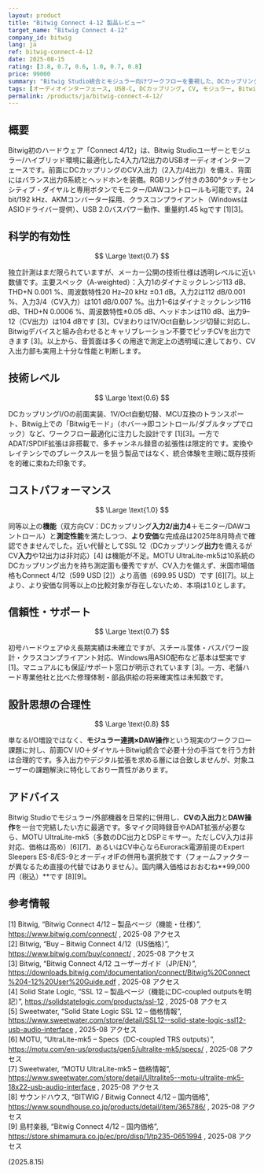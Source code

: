 ```yaml
---
layout: product
title: "Bitwig Connect 4-12 製品レビュー"
target_name: "Bitwig Connect 4-12"
company_id: bitwig
lang: ja
ref: bitwig-connect-4-12
date: 2025-08-15
rating: [3.8, 0.7, 0.6, 1.0, 0.7, 0.8]
price: 99000
summary: "Bitwig Studio統合とモジュラー向けワークフローを重視した、DCカップリング対応4入力/12出力USBオーディオインターフェース"
tags: [オーディオインターフェース, USB-C, DCカップリング, CV, モジュラー, Bitwig Studio]
permalink: /products/ja/bitwig-connect-4-12/
---
```


## 概要

Bitwig初のハードウェア「Connect 4/12」は、Bitwig Studioユーザーとモジュラー/ハイブリッド環境に最適化した4入力/12出力のUSBオーディオインターフェースです。前面にDCカップリングのCV入出力（2入力/4出力）を備え、背面にはバランス出力6系統とヘッドホンを装備。RGBリング付きの360°タッチセンシティブ・ダイヤルと専用ボタンでモニター/DAWコントロールも可能です。24 bit/192 kHz、AKMコンバーター採用、クラスコンプライアント（WindowsはASIOドライバー提供）、USB 2.0バスパワー動作、重量約1.45 kgです [1][3]。

## 科学的有効性

$$ \Large \text{0.7} $$

独立計測はまだ限られていますが、メーカー公開の技術仕様は透明レベルに近い数値です。主要スペック（A-weighted）：入力1のダイナミックレンジ113 dB、THD+N 0.001 %、周波数特性20 Hz–20 kHz ±0.1 dB。入力2は112 dB/0.001 %、入力3/4（CV入力）は101 dB/0.007 %。出力1–6はダイナミックレンジ116 dB、THD+N 0.0006 %、周波数特性±0.05 dB、ヘッドホンは110 dB、出力9–12（CV出力）は104 dBです [3]。CVまわりは1V/Oct自動レンジ切替に対応し、Bitwigデバイスと組み合わせるとキャリブレーション不要でピッチCVを出力できます [3]。以上から、音質面は多くの用途で測定上の透明域に達しており、CV入出力部も実用上十分な性能と判断します。

## 技術レベル

$$ \Large \text{0.6} $$

DCカップリングI/Oの前面実装、1V/Oct自動切替、MCU互換のトランスポート、Bitwig上での「Bitwigモード」（ホバー→即コントロール/ダブルタップでロック）など、ワークフロー最適化に注力した設計です [1][3]。一方でADAT/SPDIF拡張は非搭載で、多チャンネル録音の拡張性は限定的です。変換やレイテンシでのブレークスルーを狙う製品ではなく、統合体験を主眼に既存技術を的確に束ねた印象です。

## コストパフォーマンス

$$ \Large \text{1.0} $$

同等以上の**機能**（双方向CV：DCカップリング**入力2/出力4**＋モニター/DAWコントロール）と**測定性能**を満たしつつ、**より安価**な完成品は2025年8月時点で確認できませんでした。近い代替としてSSL 12（DCカップリング**出力**を備えるがCV**入力**や12出力は非対応）[4] は機能が不足。MOTU UltraLite-mk5は10系統のDCカップリング出力を持ち測定面も優秀ですが、CV入力を備えず、米国市場価格もConnect 4/12（599 USD [2]）より高価（699.95 USD）です [6][7]。以上より、より安価な同等以上の比較対象が存在しないため、本項は1.0とします。

## 信頼性・サポート

$$ \Large \text{0.7} $$

初号ハードウェアゆえ長期実績は未確立ですが、スチール筐体・バスパワー設計・クラスコンプライアント対応、Windows用ASIO配布など基本は堅実です [1]。マニュアルにも保証/サポート窓口が明示されています [3]。一方、老舗ハード専業他社と比べた修理体制・部品供給の将来確実性は未知数です。

## 設計思想の合理性

$$ \Large \text{0.8} $$

単なるI/O増設ではなく、**モジュラー連携×DAW操作**という現実のワークフロー課題に対し、前面CV I/O＋ダイヤル＋Bitwig統合で必要十分の手当てを行う方針は合理的です。多入出力やデジタル拡張を求める層には合致しませんが、対象ユーザーの課題解決に特化しており一貫性があります。

## アドバイス

Bitwig Studioでモジュラー/外部機器を日常的に併用し、**CVの入出力**と**DAW操作**を一台で完結したい方に最適です。多マイク同時録音やADAT拡張が必要なら、MOTU UltraLite-mk5（多数のDC出力とDSPミキサー。ただしCV入力は非対応、価格は高め）[6][7]、あるいはCV中心ならEurorack電源前提のExpert Sleepers ES-8/ES-9とオーディオIFの併用も選択肢です（フォームファクターが異なるため直接の代替ではありません）。国内購入価格はおおむね**99,000円（税込）**です [8][9]。

## 参考情報

[1] Bitwig, “Bitwig Connect 4/12 – 製品ページ（機能・仕様）”, https://www.bitwig.com/connect/ , 2025-08 アクセス  
[2] Bitwig, “Buy – Bitwig Connect 4/12（US価格）”, https://www.bitwig.com/buy/connect/ , 2025-08 アクセス  
[3] Bitwig, “Bitwig Connect 4/12 ユーザーガイド（JP/EN）”, https://downloads.bitwig.com/documentation/connect/Bitwig%20Connect%204-12%20User%20Guide.pdf , 2025-08 アクセス  
[4] Solid State Logic, “SSL 12 – 製品ページ（機能にDC-coupled outputsを明記）”, https://solidstatelogic.com/products/ssl-12 , 2025-08 アクセス  
[5] Sweetwater, “Solid State Logic SSL 12 – 価格情報”, https://www.sweetwater.com/store/detail/SSL12--solid-state-logic-ssl12-usb-audio-interface , 2025-08 アクセス  
[6] MOTU, “UltraLite-mk5 – Specs（DC-coupled TRS outputs）”, https://motu.com/en-us/products/gen5/ultralite-mk5/specs/ , 2025-08 アクセス  
[7] Sweetwater, “MOTU UltraLite-mk5 – 価格情報”, https://www.sweetwater.com/store/detail/Ultralite5--motu-ultralite-mk5-18x22-usb-audio-interface , 2025-08 アクセス  
[8] サウンドハウス, “BITWIG / Bitwig Connect 4/12 – 国内価格”, https://www.soundhouse.co.jp/products/detail/item/365786/ , 2025-08 アクセス  
[9] 島村楽器, “Bitwig Connect 4/12 – 国内価格”, https://store.shimamura.co.jp/ec/pro/disp/1/tp235-0651994 , 2025-08 アクセス

(2025.8.15)

